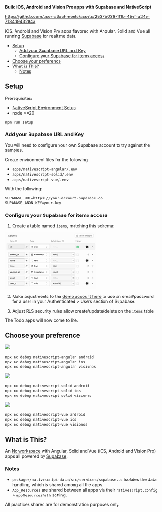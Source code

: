 **Build iOS, Android and Vision Pro apps with Supabase and NativeScript**

https://github.com/user-attachments/assets/2537b038-1f1b-45ef-a24e-7134d943294a

iOS, Android and Vision Pro apps flavored with [Angular](https://angular.dev), [Solid](https://solidjs.com) and [Vue](https://vuejs.org) all running [Supabase](https://supabase.com) for realtime data.

- [Setup](#setup)
  - [Add your Supabase URL and Key](#add-your-supabase-url-and-key)
  - [Configure your Supabase for items access](#configure-your-supabase-for-items-access)
- [Choose your preference](#choose-your-preference)
- [What is This?](#what-is-this)
  - [Notes](#notes)

## Setup

Prerequisites:
- [NativeScript Environment Setup](https://docs.nativescript.org/setup)
- node >=20

```
npm run setup
```

### Add your Supabase URL and Key

You will need to configure your own Supabase account to try against the samples.

Create environment files for the following:
- `apps/nativescript-angular/.env`
- `apps/nativescript-solid/.env`
- `apps/nativescript-vue/.env`

With the following:

```
SUPABASE_URL=https://your-account.supabase.co
SUPABASE_ANON_KEY=your-key
```

### Configure your Supabase for items access

1. Create a table named `items`, matching this schema:

<img src="items-schema.png" width="300"/>

2. Make adjustments to the [demo account here](packages/nativescript-data/src/models/supabase.model.ts#16) to use an email/password for a user in your Authenticated > Users section of Supabase.
   
3. Adjust RLS security rules allow create/update/delete on the `items` table

The Todo apps will now come to life. 

## Choose your preference

<img src="https://angular.dev/assets/images/press-kit/angular_icon_gradient.gif" width="60"/>

```
npx nx debug nativescript-angular android
npx nx debug nativescript-angular ios
npx nx debug nativescript-angular visionos
```

<img src="https://www.solidjs.com/img/logo/without-wordmark/logo.png" width="60"/>

```
npx nx debug nativescript-solid android
npx nx debug nativescript-solid ios
npx nx debug nativescript-solid visionos
```

<img src="https://upload.wikimedia.org/wikipedia/commons/thumb/9/95/Vue.js_Logo_2.svg/1024px-Vue.js_Logo_2.svg.png?20170919082558" width="60"/>

```
npx nx debug nativescript-vue android
npx nx debug nativescript-vue ios
npx nx debug nativescript-vue visionos
```

## What is This?

An [Nx workspace](https://nx.dev) with Angular, Solid and Vue (iOS, Android and Vision Pro) apps all powered by [Supabase](https://supabase.com/).

### Notes

- `packages/nativescript-data/src/services/supabase.ts` isolates the data handling, which is shared among all the apps.
- `App_Resources` are shared between all apps via their `nativescript.config` > `appResourcesPath` setting.

All practices shared are for demonstration purposes only.

